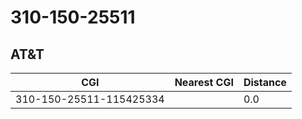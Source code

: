 # 310-150-25511
## AT&T


| CGI | Nearest CGI | Distance |
|-----|-------------|----------|
| 310-150-25511-115425334 |  | 0.0 |
